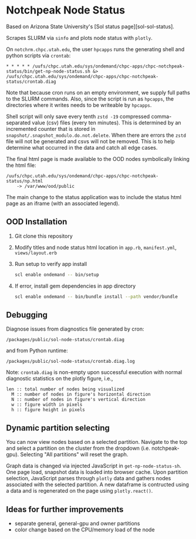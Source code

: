 Notchpeak Node Status
===============

Based on Arizona State University's [Sol status page][sol-sol-status].

Scrapes SLURM via `sinfo` and plots node status with `plotly`.

On `notchrm.chpc.utah.edu`, the user `hpcapps` runs the generating shell
and python scripts via `crontab`:

    * * * * * /uufs/chpc.utah.edu/sys/ondemand/chpc-apps/chpc-notchpeak-status/bin/get-np-node-status.sh &> /uufs/chpc.utah.edu/sys/ondemand/chpc-apps/chpc-notchpeak-status/crontab.diag

Note that because cron runs on an empty environment, we supply full paths
to the SLURM commands. Also, since the script is run as `hpcapps`, the directories
where it writes needs to be writeable by `hpcapps`.

Shell script will only save every tenth `zstd -19` compressed comma-separated
value (csv) files (every ten minutes). This is determined by an incremented
counter that is stored in `snapshot/.snapshot_modulo.do.not.delete`. When there
are errors the `zstd` file will not be generated and csvs will not be
removed. This is to help determine what occurred in the data and catch
all edge cases.

The final html page is made available to the OOD nodes 
symbolically linking the html file:

    /uufs/chpc.utah.edu/sys/ondemand/chpc-apps/chpc-notchpeak-status/np.html
        -> /var/www/ood/public

The main change to the status application was to include the status html
page as an iframe (with an associated legend).

OOD Installation
---------

1. Git clone this repository
2. Modify titles and node status html location in `app.rb`, `manifest.yml`, `views/layout.erb`
3. Run setup to verify app install

    ```bash
    scl enable ondemand -- bin/setup
    ```

4. If error, install gem dependencies in app directory

    ```bash
    scl enable ondemand -- bin/bundle install --path vendor/bundle
    ```

Debugging
---------

Diagnose issues from diagnostics file generated by cron:

    /packages/public/sol-node-status/crontab.diag

and from Python runtime:

    /packages/public/sol-node-status/crontab.diag.log

Note: `crontab.diag` is non-empty upon successful execution with normal
diagnostic statistics on the plotly figure, i.e., 

    len :: total number of nodes being visualized
      M :: number of nodes in figure's horizontal direction
      N :: number of nodes in figure's vertical direction
      w :: figure width in pixels
      h :: figure height in pixels

Dynamic partition selecting
---------

You can now view nodes based on a selected partition. Navigate to the top and select a partition on the cluster from the dropdown (i.e. notchpeak-gpu). Selecting "All partitions" will reset the graph.

Graph data is changed via injected JavaScript in `get-np-node-status-sh`. One page load, snapshot data is loaded into browser cache. Upon partition selection, JavaScript parses through `plotly` data and gathers nodes associated with the selected partition. A new dataframe is contructed using a data and is regenerated on the page using `plotly.react()`.


Ideas for further improvements
---------

- separate general, general-gpu and owner partitions
- color change based on the CPU/memory load of the node

[sol-status]: https://github.com/jyalim/sol-status-page
[sol-repo]: https://github.com/asu-ke/sol
[sol-status]: https://links.asu.edu/sol-status
[example]: https://math.la.asu.edu/~yalim/sol-status-demo.html

